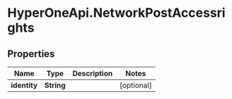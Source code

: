 # HyperOneApi.NetworkPostAccessrights

## Properties
Name | Type | Description | Notes
------------ | ------------- | ------------- | -------------
**identity** | **String** |  | [optional] 



